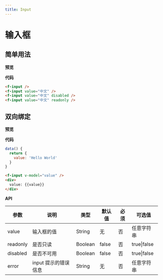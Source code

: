```yaml
---
title: Input
---
```


# 输入框

## 简单用法

**预览**

<ClientOnly>
  <input-demos-simple/>
</ClientOnly>

**代码**

```html
<f-input />
<f-input value="中文" />
<f-input value="中文" disabled />
<f-input value="中文" readonly />
```

## 双向绑定

**预览**

<ClientOnly>
  <input-demos-v-model/>
</ClientOnly>

**代码**

```js
data() {
  return {
    value: 'Hello World'
  }
}
```

```html
<f-input v-model="value" />
<div>
  value: {{value}}
</div>
```

**API**

| 参数     | 说明                 | 类型    | 默认值 | 必须 | 可选值      |
| -------- | -------------------- | ------- | ------ | ---- | ----------- |
| value    | 输入框的值           | String  | 无     | 否   | 任意字符串  |
| readonly | 是否只读             | Boolean | false  | 否   | true\|false |
| disabled | 是否不可用           | Boolean | false  | 否   | true\|false |
| error    | input 提示的错误信息 | String  | 无     | 否   | 任意字符串  |
